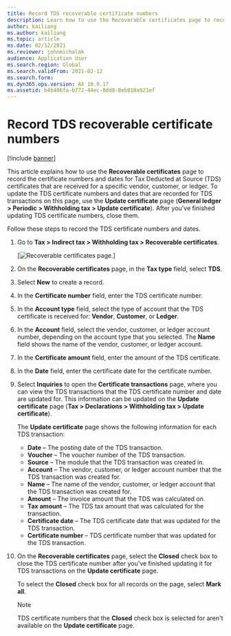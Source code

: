 ```yaml
---
title: Record TDS recoverable certificate numbers
description: Learn how to use the Recoverable certificates page to record the certificate numbers and dates for Tax Deducted at Source (TDS) certificates.
author: kailiang
ms.author: kailiang
ms.topic: article
ms.date: 02/12/2021
ms.reviewer: johnmichalak 
audience: Application User
ms.search.region: Global
ms.search.validFrom: 2021-02-12
ms.search.form:
ms.dyn365.ops.version: AX 10.0.17
ms.assetid: b4b406fa-b772-44ec-8dd8-8eb818a921ef
---
```


# Record TDS recoverable certificate numbers

[!include [banner](../../includes/banner.md)]

This article explains how to use the **Recoverable certificates** page to record the certificate numbers and dates for Tax Deducted at Source (TDS) certificates that are received for a specific vendor, customer, or ledger. To update the TDS certificate numbers and dates that are recorded for TDS transactions on this page, use the **Update certificate** page (**General ledger \> Periodic \> Withholding tax \> Update certificate**). After you've finished updating TDS certificate numbers, close them.

Follow these steps to record the TDS certificate numbers and dates.

1. Go to **Tax \> Indirect tax \> Withholding tax \> Recoverable certificates**.

    [![Recoverable certificates page.](../media/apac-ind-TDS-49.png)]

2. On the **Recoverable certificates** page, in the **Tax type** field, select **TDS**.
3. Select **New** to create a record.
4. In the **Certificate number** field, enter the TDS certificate number.
5. In the **Account type** field, select the type of account that the TDS certificate is received for: **Vendor**, **Customer**, or **Ledger**.
6. In the **Account** field, select the vendor, customer, or ledger account number, depending on the account type that you selected. The **Name** field shows the name of the vendor, customer, or ledger account.
7. In the **Certificate amount** field, enter the amount of the TDS certificate.
8. In the **Date** field, enter the certificate date for the certificate number.
9. Select **Inquiries** to open the **Certificate transactions** page, where you can view the TDS transactions that the TDS certificate number and date are updated for. This information can be updated on the **Update certificate** page (**Tax \> Declarations \> Withholding tax \> Update certificate**).

    The **Update certificate** page shows the following information for each TDS transaction:

    - **Date** – The posting date of the TDS transaction.
    - **Voucher** – The voucher number of the TDS transaction.
    - **Source** – The module that the TDS transaction was created in.
    - **Account** – The vendor, customer, or ledger account number that the TDS transaction was created for.
    - **Name** – The name of the vendor, customer, or ledger account that the TDS transaction was created for.
    - **Amount** – The invoice amount that the TDS was calculated on.
    - **Tax amount** – The TDS tax amount that was calculated for the transaction.
    - **Certificate date** – The TDS certificate date that was updated for the TDS transaction.
    - **Certificate number** – TDS certificate number that was updated for the TDS transaction.

10. On the **Recoverable certificates** page, select the **Closed** check box to close the TDS certificate number after you've finished updating it for TDS transactions on the **Update certificate** page.

    To select the **Closed** check box for all records on the page, select **Mark all**.

    > [!NOTE]
    > TDS certificate numbers that the **Closed** check box is selected for aren't available on the **Update certificate** page.
